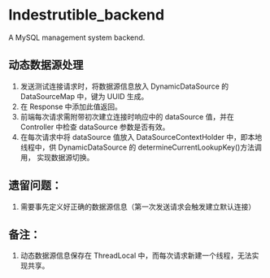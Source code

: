 # Indestrutible_backend
A MySQL management system backend.

## 动态数据源处理
1. 发送测试连接请求时，将数据源信息放入  DynamicDataSource 的 DataSourceMap 中，键为 UUID 生成。
2. 在 Response 中添加此值返回。
3. 前端每次请求需附带初次建立连接时响应中的 dataSource 值，并在 Controller 中检查 dataSource 参数是否有效。
4. 在每次请求中将 dataSource 值放入 DataSourceContextHolder 中，即本地线程中，供 DynamicDataSource 的 determineCurrentLookupKey()方法调用，
实现数据源切换。

## 遗留问题：
1. 需要事先定义好正确的数据源信息（第一次发送请求会触发建立默认连接）

## 备注：
1. 动态数据源信息保存在 ThreadLocal 中，而每次请求新建一个线程，无法实现共享。
